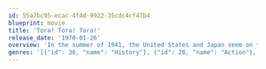 ```yaml
---
id: 55a7bc95-ecac-4f4d-9922-35cdc4cf47b4
blueprint: movie
title: 'Tora! Tora! Tora!'
release_date: '1970-01-26'
overview: 'In the summer of 1941, the United States and Japan seem on the brink of war after constant embargos and failed diplomacy come to no end. "Tora! Tora! Tora!", named after the code words use by the lead Japanese pilot to indicate they had surprised the Americans, covers the days leading up to the attack on Pearl Harbor, which plunged America into the Second World War.'
genres: '[{"id": 36, "name": "History"}, {"id": 28, "name": "Action"}, {"id": 18, "name": "Drama"}, {"id": 12, "name": "Adventure"}, {"id": 10752, "name": "War"}]'
---
```

